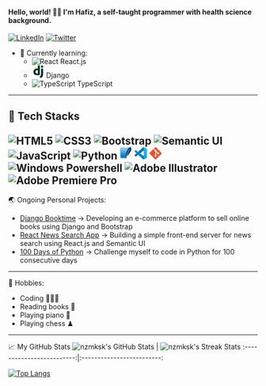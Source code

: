 #### Hello, world! 👋🏻 I'm Hafiz, a self-taught programmer with health science background.

[<img src="https://cdn.worldvectorlogo.com/logos/linkedin-icon-2.svg" alt="LinkedIn" width="25" height="25">](https://www.linkedin.com/in/mhz96)
[<img src="https://upload.wikimedia.org/wikipedia/commons/4/4f/Twitter-logo.svg" alt="Twitter" width="25" height="25">](https://twitter.com/mssngnnja)

- 🌱 Currently learning:
  - <img src="https://cdn.worldvectorlogo.com/logos/react-2.svg" alt="React" width="25" height="25"> React.js
  - <img src="https://github.com/devicons/devicon/blob/master/icons/django/django-plain.svg" alt="Django" width="25" height="25"> Django
  - <img src="https://upload.wikimedia.org/wikipedia/commons/4/4c/Typescript_logo_2020.svg" alt="TypeScript" width="25" height="25"> TypeScript
---
🧰 Tech Stacks
<br>
<br>
<img src="https://cdn.worldvectorlogo.com/logos/html-1.svg" alt="HTML5" width="25" height="25">
<img src="https://cdn.worldvectorlogo.com/logos/css-3.svg" alt="CSS3" width="25" height="25">
<img src="https://upload.wikimedia.org/wikipedia/commons/b/b2/Bootstrap_logo.svg" alt="Bootstrap" width="25" height="25">
<img src="https://cdn.worldvectorlogo.com/logos/semantic-ui.svg" alt="Semantic UI" width="25" height="25">
<img src="https://cdn.worldvectorlogo.com/logos/logo-javascript.svg" alt="JavaScript" width="25" height="25">
<img src="https://cdn.worldvectorlogo.com/logos/python-5.svg" alt="Python" width="25" height="25">
<img src="https://github.com/devicons/devicon/blob/master/icons/sqlite/sqlite-original.svg" alt="SQLite" width="25" height="25">
<img src="https://github.com/devicons/devicon/blob/master/icons/vscode/vscode-original.svg" alt="VS Code" width="25" height="25">
<img src="https://github.com/devicons/devicon/blob/master/icons/git/git-original.svg" alt="Git" width="25" height="25">
<img src="https://upload.wikimedia.org/wikipedia/commons/2/2f/PowerShell_5.0_icon.png" alt="Windows Powershell" width="25" height="25">
<img src="https://upload.wikimedia.org/wikipedia/commons/f/fb/Adobe_Illustrator_CC_icon.svg" alt="Adobe Illustrator" width="25" height="25">
<img src="https://upload.wikimedia.org/wikipedia/commons/4/40/Adobe_Premiere_Pro_CC_icon.svg" alt="Adobe Premiere Pro" width="25" height="25">
---
🌏 Ongoing Personal Projects:
- [Django Booktime](https://github.com/nzmksk/django-booktime) -> Developing an e-commerce platform to sell online books using Django and Bootstrap
- [React News Search App](https://github.com/nzmksk/react-news-search) -> Building a simple front-end server for news search using React.js and Semantic UI
- [100 Days of Python](https://github.com/nzmksk/100-Days-of-Python) -> Challenge myself to code in Python for 100 consecutive days
---
🏀 Hobbies:
- Coding 👨🏻‍💻
- Reading books 📖
- Playing piano 🎹
- Playing chess ♟
---

&#x1f4c8; My GitHub Stats
![nzmksk's GitHub Stats](https://github-readme-stats.vercel.app/api?username=nzmksk&theme=default&show_icons=true&include_all_commits=true&count_private=true&card_width=300&border_radius=30)            |  ![nzmksk's Streak Stats](https://streak-stats.demolab.com?user=nzmksk&border_radius=30&card_width=300)
:-------------------------:|:-------------------------:

[![Top Langs](https://github-readme-stats.vercel.app/api/top-langs/?username=nzmksk&theme=default&layout=compact&card_width=850&border_radius=30)](https://github.com/anuraghazra/github-readme-stats)


